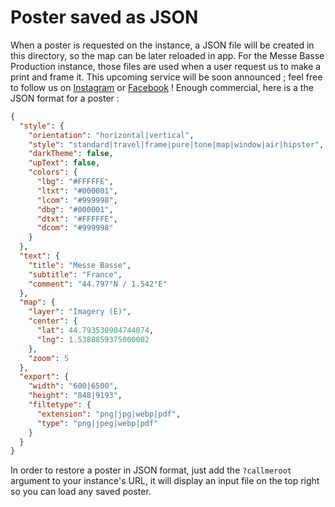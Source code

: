 # Poster saved as JSON

When a poster is requested on the instance, a JSON file will be created in this directory, so the map can be later reloaded in app. For the Messe Basse Production instance, those files are used when a user request us to make a print and frame it. This upcoming service will be soon announced ; feel free to follow us on [Instagram](https://www.instagram.com/messebasseproduction/) or [Facebook](https://www.facebook.com/messebasseproduction) ! Enough commercial, here is a the JSON format for a poster :

```json
{
  "style": {
    "orientation": "horizontal|vertical",
    "style": "standard|travel|frame|pure|tone|map|window|air|hipster",
    "darkTheme": false,
    "upText": false,
    "colors": {
      "lbg": "#FFFFFE",
      "ltxt": "#000001",
      "lcom": "#999998",
      "dbg": "#000001",
      "dtxt": "#FFFFFE",
      "dcom": "#999998"
    }
  },
  "text": {
    "title": "Messe Basse",
    "subtitle": "France",
    "comment": "44.797°N / 1.542°E"
  },
  "map": {
    "layer": "Imagery (E)",
    "center": {
      "lat": 44.793530904744074,
      "lng": 1.5380859375000002
    },
    "zoom": 5
  },
  "export": {
    "width": "600|6500",
    "height": "848|9193",
    "filtetype": {
      "extension": "png|jpg|webp|pdf",
      "type": "png|jpeg|webp|pdf"
    }
  }
}
```

In order to restore a poster in JSON format, just add the `?callmeroot` argument to your instance's URL, it will display an input file on the top right so you can load any saved poster.
